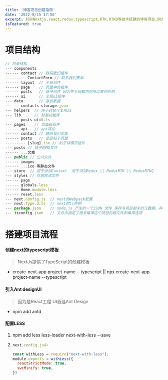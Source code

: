 ```yaml
---
title: '博客项目创建指南'
date: '2022-8/15 17:56'
excerpt: 利用Nextjs,react,redux,typescript,RTK,RTKQ等技术搭建的博客项目,供大家参考指正
isFeatured: true
---
```


# **项目结构**

```js
// 目录结构
--- components
------ contact // 联系我们组件
--------- ContactForm // 联系我们表单
------ layout  // 全局组件
------ page    // 页面中的组件
------ posts   // 帖子组件 因为在全局都用到所以放到外侧
------ ui      // 全局ui组件
--- data	   // 存放数据
------ contacts-storage.json
--- helpers  // 用于封装可复用JS
--- lib		 // 封装功能库
------ posts-util.ts
--- pages    // 页面级组件
------ api   // api路由
------ contact // 联系我们页面
------ posts   // 全部帖子页面
--------- [slug].tsx // 帖子详情页组件
--- posts // 帖子的MD文件
------ ...文章
--- public // 公共文件
------ images
------ ...ico 等静态文件
--- store  // 用于添加Context  用于添加Redux || ReduxRTK || ReduxRTKQ
--- styles // 存放样式文件
------ page
------ globals.less
------ Home.module.less
------ reset.less
--- next.config.js  // next的Webpack配置
--- next.type.d.ts  // next的ts声明
--- package.json    // node.js 产生的一个JSON 文件 保存与项目相关的元数据。并用于管理项目的依赖项，脚本，版本等
--- tsconfig.json   // 文件中指定了用来编译这个项目的根文件和编译选项	
```



# **搭建项目流程**

#### **创建next的typescript模板**

> NextJs提供了TypeScript的创建模板

- create-next-app project-name --typescript  || npx create-next-app project-name --typescript

#### **引入Ant designUI**

> 因为是React工程  UI首选Ant Design

- npm add antd

#### **配置LESS**

1. npm add  less less-loader next-with-less --save

2. ```js
   next.config.js中 
   
   const withLess = require("next-with-less");
   module.exports = withLess({
     reactStrictMode: true,
     swcMinify: true,
   })
   ```

